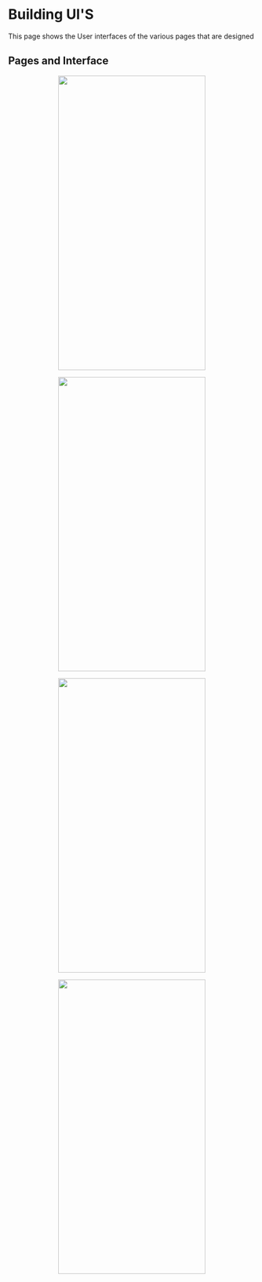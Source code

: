 # Building UI'S

This page shows the User interfaces of the various pages that are designed

## Pages and Interface
<p align="middle">
  <img src="../ui/tree/master/screens/1.png" height = "600" width="300"/>
</p>

<p align="middle">
  <img src="../ui/screens/2.png" height = "600" width="300"/>
</p>

<p align="middle">
  <img src="../ui/screens/3.png" height = "600" width="300"/>
</p>

<p align="middle">
  <img src="../ui/screens/4.png" height = "600" width="300"/>
</p>

